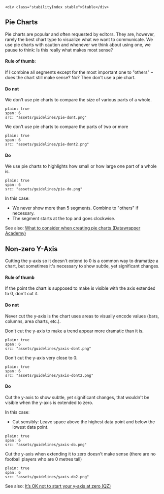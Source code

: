 ```html|span-1,no-source,plain
<div class="stabilityIndex stable">Stable</div>
```

## Pie Charts
Pie charts are popular and often requested by editors. They are, however, rarely the best chart type to visualize what we want to communicate. We use pie charts with caution and whenever we think about using one, we pause to think: Is this really what makes most sense?

#### Rule of thumb:
If I combine all segments except for the most important one to "others" – does the chart still make sense?
No? Then don't use a pie chart.

#### Do not

We don't use pie charts to compare the size of various parts of a whole.

```image
plain: true
span: 6
src: "assets/guidelines/pie-dont.png"
```

We don't use pie charts to compare the parts of two or more

```image
plain: true
span: 6
src: "assets/guidelines/pie-dont2.png"
```

#### Do

We use pie charts to highlights how small or how large one part of a whole is.

```image
plain: true
span: 6
src: "assets/guidelines/pie-do.png"
```

In this case:
- We never show more than 5 segments. Combine to "others" if necessary.
- The segment starts at the top and goes clockwise.


See also: [What to consider when creating pie charts (Datawrapper Academy)](https://academy.datawrapper.de/article/127-what-to-consider-when-creating-a-pie-chart)

## Non-zero Y-Axis

Cutting the y-axis so it doesn't extend to 0 is a common way to dramatize a chart, but sometimes it's necessary to show subtle, yet significant changes.

#### Rule of thumb

If the point the chart is supposed to make is visible with the axis extended to 0, don't cut it.

#### Do not

Never cut the y-axis is the chart uses areas to visually encode values (bars, columns, area charts, etc.).

Don't cut the y-axis to make a trend appear more dramatic than it is.
```image
plain: true
span: 6
src: "assets/guidelines/yaxis-dont.png"
```

Don't cut the y-axis very close to 0.
```image
plain: true
span: 6
src: "assets/guidelines/yaxis-dont2.png"
```

#### Do

Cut the y-axis to show subtle, yet significant changes, that wouldn't be visible when the y-axis is extended to zero.

In this case:
- Cut sensibly: Leave space above the highest data point and below the lowest data point.

```image
plain: true
span: 6
src: "assets/guidelines/yaxis-do.png"
```

Cut the y-axis when extending it to zero doesn't make sense (there are no football players who are 0 metres tall)
```image
plain: true
span: 6
src: "assets/guidelines/yaxis-do2.png"
```


See also: [It’s OK not to start your y-axis at zero (QZ)](https://qz.com/418083/its-ok-not-to-start-your-y-axis-at-zero/)
